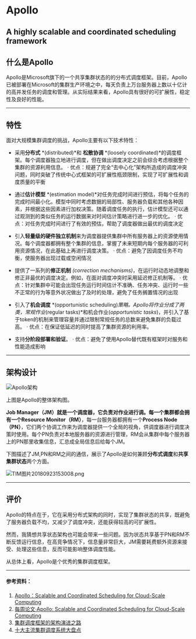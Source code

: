 ﻿# Apollo


 

  A highly scalable and coordinated scheduling framework
 ----
 
## 什么是Apollo 
Apollo是Microsoft旗下的一个共享集群状态的的分布式调度框架。目前，Apollo已被部署在Microsoft的集群生产环境之中，每天负责上万台服务器上数以十亿计的高并发任务的调度和管理。从实际结果来看，Apollo具有很好的可扩展性，稳定性及良好的性能。


----------


## 特性
面对大规模集群调度的挑战，Apollo主要有以下技术特性：


- 采用**分布式** *(distributed)*和 **松散协调** *(loosely coordinated)*的调度框架。每个调度器独立地进行调度，但在做出调度决定之前会综合考虑根据整个集群的资源利用信息。
· 优点：规避了完全“去中心化”架构所造成的调度冲突问题，同时突破了传统中心式框架的可扩展性瓶颈限制，实现了可扩展性和调度质量的平衡

-  通过**估计模型** *(estimation model)*对任务完成时间进行预估，将每个任务的完成时间最小化。模型中同时考虑数据的局部性、服务器负载和其他各种因素，并根据这些因素进行加权决策。随着调度任务的执行，估计模型还可以通过观测到的类似任务的运行数据来对时间估计策略进行进一步的优化。
· 优点：对任务完成时间进行了有效的预估，帮助了调度器做出最优的调度决定

- 引入**轻量级的硬件独立机制**来为调度器提供集群中所有服务器上的资源使用情况。每个调度器都拥有整个集群的信息，掌握了未来短期内每个服务器的可利用资源情况，在此基础上再进行调度决策。
· 优点：避免了因调度任务不均衡，使服务器出现过载或空闲情况

- 提供了一系列的**修正机制** *(correction mechanisms)*，在运行时动态地调整和修正非最优的调度决定。例如，在面对调度冲突时采用延迟修正机制等。
· 优点：针对集群中可能会出现任务运行时间估计不准确、任务冲突、运行时一些不正常的行为等意外状况做出了及时的处理，避免了任务搁置情况的出现

- 引入了**机会调度** *(opportunistic scheduling)*策略。Apollo将作业分成了两类，常规作业*(regular tasks)*和机会作业(*opportunistic tasks*)，并引入了基于token的机制来管理容量并通过限制常规任务的总数来避免集群的负载过高。
· 优点：在保证低延迟的同时提高了集群资源的利用率。

- 支持**分阶段部署和验证**。
· 优点：避免了使用Apollo替代既有框架时对服务和性能造成影响


----------


## 架构设计

![Apollo架构][1]

上图是Apollo的整体架构图。


**Job Manager（JM）**就是一个调度器，它负责对作业进行调。每一个集群都会拥有一个**Resource Monitor（RM）**，每一台服务器都拥有一个**Process Node（PN）**，它们两个协调工作来为调度器提供一个全局的视角，供调度器进行调度决策时使用。每个PN负责对本地服务器的资源进行管理，RM会从集群中每个服务器上的PN那里收集信息，汇总成全局信息后给每个JM。

下图描述了JM,PN和RM之间的通信，展示了Apollo是如何兼顾**分布式调度**和**共享集群状态**两个方面。

![TIM图片20180923153008.png](https://upload-images.jianshu.io/upload_images/14161520-ca9d0ae979fd770f.png?imageMogr2/auto-orient/strip%7CimageView2/2/w/1240)



----------
## 评价
Apollo的特点在于，它在采用分布式架构的同时，实现了集群状态的共享，既避免了服务器负载不均，又减少了调度冲突，还能获得较高的可扩展性。

然而，我猜想共享状态架构也可能会带来一些问题。因为状态共享基于PN和RM不断反馈运行信息，在高竞争情况下，信息量非常巨大，JM需要耗费额外资源来接受、处理这些信息，反而可能影响整体调度性能。

从总体上看，Apollo是个优秀的集群调度框架。

----------


#### 参考资料：
 1. [Apollo：Scalable and Coordinated Scheduling for Cloud-Scale Computing][2]
 2. [每周论文·Apollo: Scalable and Coordinated Scheduling for Cloud-Scale Computing][3]
 3.  [集群调度框架的架构演进之路][4]
 4.  [十大主流集群调度系统大盘点][5]


  [1]: http://m.qpic.cn/psb?/V13Ti98m05LW5b/VKONLDuOCi6o0pzkGE2pRVUZG1yKdAStt9UfBXWD2wk!/b/dDQBAAAAAAAA&bo=ggPwAgAAAAADB1E!&rf=viewer_4
  [2]: https://www.usenix.org/conference/osdi14/technical-sessions/presentation/boutin
  [3]: https://blog.csdn.net/violet_echo_0908/article/details/78174782
  [4]:http://developer.51cto.com/art/201603/507376.htm
  [5]:https://blog.csdn.net/vip_iter/article/details/80123228
